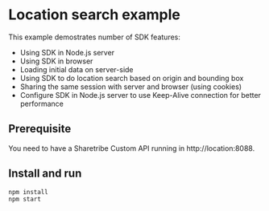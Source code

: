 # Location search example

This example demostrates number of SDK features:

- Using SDK in Node.js server
- Using SDK in browser
- Loading initial data on server-side
- Using SDK to do location search based on origin and bounding box
- Sharing the same session with server and browser (using cookies)
- Configure SDK in Node.js server to use Keep-Alive connection for better performance

## Prerequisite

You need to have a Sharetribe Custom API running in http://location:8088.

## Install and run

``` bash
npm install
npm start
```
